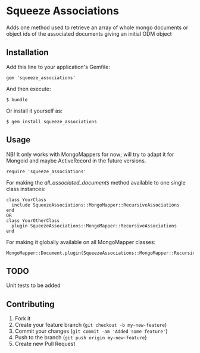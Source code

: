 # Squeeze Associations

Adds one method used to retrieve an array of whole mongo documents or object ids 
                          of the associated documents giving an initial ODM object

## Installation

Add this line to your application's Gemfile:

    gem 'squeeze_associations'

And then execute:

    $ bundle

Or install it yourself as:

    $ gem install squeeze_associations

## Usage
NB! It only works with MongoMappers for now; will try to adapt it for Mongoid and maybe ActiveRecord in the future versions.

	require 'squeeze_associations'

For making the *all_associated_documents* method available to one single class instances:

	class YourClass
	  include SqueezeAssociations::MongoMapper::RecursiveAssociations
	end
	OR
	class YourOtherClass
	  plugin SqueezeAssociations::MongoMapper::RecursiveAssociations	
	end

For making it globally available on all MongoMapper classes:

	MongoMapper::Document.plugin(SqueezeAssociations::MongoMapper::RecursiveAssociations) 

## TODO

Unit tests to be added 

## Contributing

1. Fork it
2. Create your feature branch (`git checkout -b my-new-feature`)
3. Commit your changes (`git commit -am 'Added some feature'`)
4. Push to the branch (`git push origin my-new-feature`)
5. Create new Pull Request
